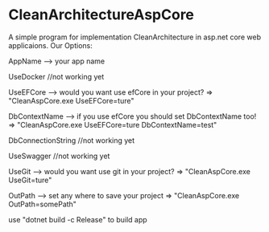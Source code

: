 # CleanArchitectureAspCore
A simple program for implementation CleanArchitecture in asp.net core web applicaions.
Our Options:

AppName --> your app name

UseDocker //not working yet

UseEFCore --> would you want use efCore in your project? => "CleanAspCore.exe UseEFCore=ture"

DbContextName --> if you use efCore you should set DbContextName too! => "CleanAspCore.exe UseEFCore=ture DbContextName=test"

DbConnectionString //not working yet

UseSwagger //not working yet

UseGit --> would you want use git in your project? => "CleanAspCore.exe UseGit=ture"

OutPath --> set any where to save your project => "CleanAspCore.exe OutPath=somePath"

use "dotnet build -c Release" to build app
